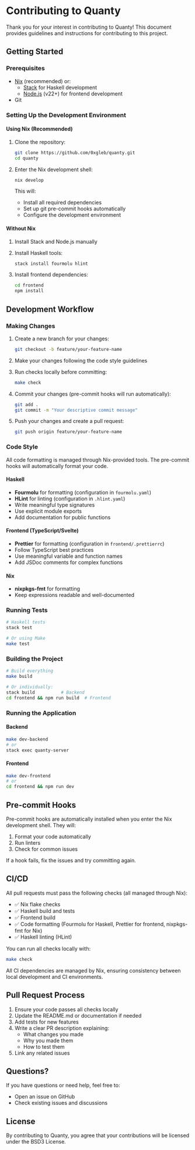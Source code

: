 # Contributing to Quanty

Thank you for your interest in contributing to Quanty! This document provides guidelines and instructions for contributing to this project.

## Getting Started

### Prerequisites

- [Nix](https://nixos.org/download.html) (recommended) or:
  - [Stack](https://docs.haskellstack.org/en/stable/) for Haskell development
  - [Node.js](https://nodejs.org/) (v22+) for frontend development
- Git

### Setting Up the Development Environment

#### Using Nix (Recommended)

1. Clone the repository:
   ```bash
   git clone https://github.com/0xgleb/quanty.git
   cd quanty
   ```

2. Enter the Nix development shell:
   ```bash
   nix develop
   ```

   This will:
   - Install all required dependencies
   - Set up git pre-commit hooks automatically
   - Configure the development environment

#### Without Nix

1. Install Stack and Node.js manually
2. Install Haskell tools:
   ```bash
   stack install fourmolu hlint
   ```

3. Install frontend dependencies:
   ```bash
   cd frontend
   npm install
   ```

## Development Workflow

### Making Changes

1. Create a new branch for your changes:
   ```bash
   git checkout -b feature/your-feature-name
   ```

2. Make your changes following the code style guidelines

3. Run checks locally before committing:
   ```bash
   make check
   ```

4. Commit your changes (pre-commit hooks will run automatically):
   ```bash
   git add .
   git commit -m "Your descriptive commit message"
   ```

5. Push your changes and create a pull request:
   ```bash
   git push origin feature/your-feature-name
   ```

### Code Style

All code formatting is managed through Nix-provided tools. The pre-commit hooks will automatically format your code.

#### Haskell

- **Fourmolu** for formatting (configuration in `fourmolu.yaml`)
- **HLint** for linting (configuration in `.hlint.yaml`)
- Write meaningful type signatures
- Use explicit module exports
- Add documentation for public functions

#### Frontend (TypeScript/Svelte)

- **Prettier** for formatting (configuration in `frontend/.prettierrc`)
- Follow TypeScript best practices
- Use meaningful variable and function names
- Add JSDoc comments for complex functions

#### Nix

- **nixpkgs-fmt** for formatting
- Keep expressions readable and well-documented

### Running Tests

```bash
# Haskell tests
stack test

# Or using Make
make test
```

### Building the Project

```bash
# Build everything
make build

# Or individually:
stack build          # Backend
cd frontend && npm run build  # Frontend
```

### Running the Application

#### Backend

```bash
make dev-backend
# or
stack exec quanty-server
```

#### Frontend

```bash
make dev-frontend
# or
cd frontend && npm run dev
```

## Pre-commit Hooks

Pre-commit hooks are automatically installed when you enter the Nix development shell. They will:

1. Format your code automatically
2. Run linters
3. Check for common issues

If a hook fails, fix the issues and try committing again.

## CI/CD

All pull requests must pass the following checks (all managed through Nix):

- ✅ Nix flake checks
- ✅ Haskell build and tests
- ✅ Frontend build
- ✅ Code formatting (Fourmolu for Haskell, Prettier for frontend, nixpkgs-fmt for Nix)
- ✅ Haskell linting (HLint)

You can run all checks locally with:

```bash
make check
```

All CI dependencies are managed by Nix, ensuring consistency between local development and CI environments.

## Pull Request Process

1. Ensure your code passes all checks locally
2. Update the README.md or documentation if needed
3. Add tests for new features
4. Write a clear PR description explaining:
   - What changes you made
   - Why you made them
   - How to test them
5. Link any related issues

## Questions?

If you have questions or need help, feel free to:

- Open an issue on GitHub
- Check existing issues and discussions

## License

By contributing to Quanty, you agree that your contributions will be licensed under the BSD3 License.
